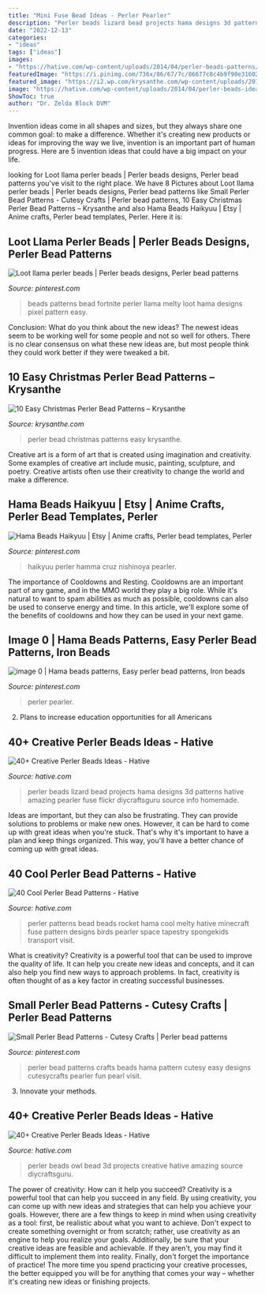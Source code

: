 ```yaml
---
title: "Mini Fuse Bead Ideas - Perler Pearler"
description: "Perler beads lizard bead projects hama designs 3d patterns hative amazing pearler fuse flickr diycraftsguru source info homemade"
date: "2022-12-13"
categories:
- "ideas"
tags: ["ideas"]
images:
- "https://hative.com/wp-content/uploads/2014/04/perler-beads-patterns/38-rocket-beads-patterns.gif"
featuredImage: "https://i.pinimg.com/736x/86/67/7c/86677c8c4b9f90e316024d1dd23ca148.jpg"
featured_image: "https://i2.wp.com/krysanthe.com/wp-content/uploads/2017/11/Christmas-Perler-Bead-Patterns.jpg?fit=1170%2C661"
image: "https://hative.com/wp-content/uploads/2014/04/perler-beads-ideas/31-owl-perler-beads.jpg"
ShowToc: true
author: "Dr. Zelda Block DVM"
---
```



Invention ideas come in all shapes and sizes, but they always share one common goal: to make a difference. Whether it's creating new products or ideas for improving the way we live, invention is an important part of human progress. Here are 5 invention ideas that could have a big impact on your life.

	

		
looking for Loot llama perler beads | Perler beads designs, Perler bead patterns you've visit to the right place. We have 8 Pictures about Loot llama perler beads | Perler beads designs, Perler bead patterns like Small Perler Bead Patterns - Cutesy Crafts | Perler bead patterns, 10 Easy Christmas Perler Bead Patterns – Krysanthe and also Hama Beads Haikyuu | Etsy | Anime crafts, Perler bead templates, Perler. Here it is:
		
    
## Loot Llama Perler Beads | Perler Beads Designs, Perler Bead Patterns

<img loading=lazy src="https://i.pinimg.com/736x/c4/a4/2c/c4a42ce2cbd029a92205416e5ed45e1e.jpg" onerror="this.onerror=null;this.src='https://tse3.mm.bing.net/th?id=OIP.3x4VPvOcoWFWCPAPb127LwHaJ3&amp;pid=15.1';" alt="Loot llama perler beads | Perler beads designs, Perler bead patterns">

_Source: pinterest.com_

>beads patterns bead fortnite perler llama melty loot hama designs pixel pattern easy. 

	

Conclusion: What do you think about the new ideas?
The newest ideas seem to be working well for some people and not so well for others. There is no clear consensus on what these new ideas are, but most people think they could work better if they were tweaked a bit.

    
## 10 Easy Christmas Perler Bead Patterns – Krysanthe

<img loading=lazy src="https://i2.wp.com/krysanthe.com/wp-content/uploads/2017/11/Christmas-Perler-Bead-Patterns.jpg?fit=1170%2C661" onerror="this.onerror=null;this.src='https://tse3.mm.bing.net/th?id=OIP.hIv0IgNp8ULNXBpJcesrRgHaEL&amp;pid=15.1';" alt="10 Easy Christmas Perler Bead Patterns – Krysanthe">

_Source: krysanthe.com_

>perler bead christmas patterns easy krysanthe. 

	

Creative art is a form of art that is created using imagination and creativity. Some examples of creative art include music, painting, sculpture, and poetry. Creative artists often use their creativity to change the world and make a difference.

    
## Hama Beads Haikyuu | Etsy | Anime Crafts, Perler Bead Templates, Perler

<img loading=lazy src="https://i.pinimg.com/736x/86/67/7c/86677c8c4b9f90e316024d1dd23ca148.jpg" onerror="this.onerror=null;this.src='https://tse3.mm.bing.net/th?id=OIP.B6bGkgVQphnSWqZTCT_HZQHaHa&amp;pid=15.1';" alt="Hama Beads Haikyuu | Etsy | Anime crafts, Perler bead templates, Perler">

_Source: pinterest.com_

>haikyuu perler hamma cruz nishinoya pearler. 

	

The importance of Cooldowns and Resting.
Cooldowns are an important part of any game, and in the MMO world they play a big role. While it's natural to want to spam abilities as much as possible, cooldowns can also be used to conserve energy and time. In this article, we'll explore some of the benefits of cooldowns and how they can be used in your next game.

    
## Image 0 | Hama Beads Patterns, Easy Perler Bead Patterns, Iron Beads

<img loading=lazy src="https://i.pinimg.com/736x/4e/e0/2d/4ee02dcadb23f1ed80868d5c4547c0aa.jpg" onerror="this.onerror=null;this.src='https://tse3.mm.bing.net/th?id=OIP.WTtWlJWPfOHhmjXJxwM3NAHaHa&amp;pid=15.1';" alt="image 0 | Hama beads patterns, Easy perler bead patterns, Iron beads">

_Source: pinterest.com_

>perler pearler. 

	

2. Plans to increase education opportunities for all Americans 

    
## 40+ Creative Perler Beads Ideas - Hative

<img loading=lazy src="https://hative.com/wp-content/uploads/2014/04/perler-beads-ideas/34-homemade-blue-lizard.jpg" onerror="this.onerror=null;this.src='https://tse4.mm.bing.net/th?id=OIP.3GHKsfeuFquC0Xcwdtz07gHaJM&amp;pid=15.1';" alt="40+ Creative Perler Beads Ideas - Hative">

_Source: hative.com_

>perler beads lizard bead projects hama designs 3d patterns hative amazing pearler fuse flickr diycraftsguru source info homemade. 

	

Ideas are important, but they can also be frustrating. They can provide solutions to problems or make new ones. However, it can be hard to come up with great ideas when you're stuck. That's why it's important to have a plan and keep things organized. This way, you'll have a better chance of coming up with great ideas.

    
## 40 Cool Perler Bead Patterns - Hative

<img loading=lazy src="https://hative.com/wp-content/uploads/2014/04/perler-beads-patterns/38-rocket-beads-patterns.gif" onerror="this.onerror=null;this.src='https://tse3.mm.bing.net/th?id=OIP.D33tAlwlbEdxptgm7WqpLgHaG8&amp;pid=15.1';" alt="40 Cool Perler Bead Patterns - Hative">

_Source: hative.com_

>perler patterns bead beads rocket hama cool melty hative minecraft fuse pattern designs birds pearler space tapestry spongekids transport visit. 

	

What is creativity?
Creativity is a powerful tool that can be used to improve the quality of life. It can help you create new ideas and concepts, and it can also help you find new ways to approach problems. In fact, creativity is often thought of as a key factor in creating successful businesses.

    
## Small Perler Bead Patterns - Cutesy Crafts | Perler Bead Patterns

<img loading=lazy src="https://i.pinimg.com/736x/e0/ad/52/e0ad52b8d24ef101864ad68c8e112dc2.jpg" onerror="this.onerror=null;this.src='https://tse2.mm.bing.net/th?id=OIP.zJ7wlA6gMj3FJ350_QyC8QHaLH&amp;pid=15.1';" alt="Small Perler Bead Patterns - Cutesy Crafts | Perler bead patterns">

_Source: pinterest.com_

>perler bead patterns crafts beads hama pattern cutesy easy designs cutesycrafts pearler fun pearl visit. 

	

3. Innovate your methods.

    
## 40+ Creative Perler Beads Ideas - Hative

<img loading=lazy src="https://hative.com/wp-content/uploads/2014/04/perler-beads-ideas/31-owl-perler-beads.jpg" onerror="this.onerror=null;this.src='https://tse1.mm.bing.net/th?id=OIP.U3Mtwd-ryfCBJqXOcNyC7AHaJK&amp;pid=15.1';" alt="40+ Creative Perler Beads Ideas - Hative">

_Source: hative.com_

>perler beads owl bead 3d projects creative hative amazing source diycraftsguru. 

	

The power of creativity: How can it help you succeed?
Creativity is a powerful tool that can help you succeed in any field. By using creativity, you can come up with new ideas and strategies that can help you achieve your goals. However, there are a few things to keep in mind when using creativity as a tool: first, be realistic about what you want to achieve. Don't expect to create something overnight or from scratch; rather, use creativity as an engine to help you realize your goals. Additionally, be sure that your creative ideas are feasible and achievable. If they aren't, you may find it difficult to implement them into reality. Finally, don't forget the importance of practice! The more time you spend practicing your creative processes, the better equipped you will be for anything that comes your way – whether it's creating new ideas or finishing projects.

